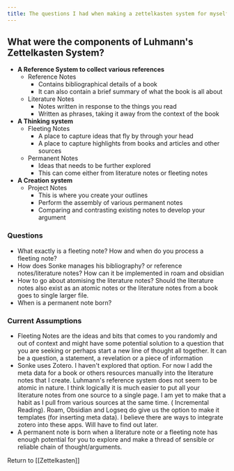 ```yaml
---
title: The questions I had when making a zettelkasten system for myself
---
```


## What were the components of Luhmann's Zettelkasten System?
- **A Reference System to collect various references**
	- Reference Notes
		- Contains bibliographical details of a book
		- It can also contain a brief summary of what the book is all about
	- Literature Notes
		- Notes written in response to the things you read
		- Written as phrases, taking it away from the context of the book
- **A Thinking system**
	- Fleeting Notes
		- A place to capture ideas that fly by through your head
		- A place to capture highlights from books and articles and other sources
	- Permanent Notes
		- Ideas that needs to be further explored
		- This can come either from literature notes or fleeting notes
- **A Creation system**
	- Project Notes
		- This is where you create your outlines
		- Perform the assembly of various permanent notes
		- Comparing and contrasting existing notes to develop your argument


### Questions
- What exactly is a fleeting note? How and when do you process a fleeting note?
- How does Sonke manages his bibliography? or reference notes/literature notes? How can it be implemented in roam and obsidian
- How to go about atomising the literature notes? Should the literature notes also exist as an atomic notes or the literature notes from a book goes to single larger file.
- When is a permanent note born?
### Current Assumptions
- Fleeting Notes are the ideas and bits that comes to you randomly and out of context and might have some potential solution to a question that you are seeking or perhaps start a new line of thought all together. It can be a question, a statement, a revelation or a piece of information
- Sonke uses Zotero. I haven't explored that option. For now I add the meta data for a book or others resources manually into the literature notes that I create. Luhmann's reference system does not seem to be atomic in nature. I think logically it is much easier to put all your literature notes from one source to a single page. I am yet to make that a habit as I pull from various sources at the same time. ( Incremental Reading). Roam, Obsidian and Logseq do give us the option to make it templates (for inserting meta data). I believe there are ways to integrate zotero into these apps. Will have to find out later.
- A permanent note is born when a literature note or a fleeting note has enough potential for you to explore and make a thread of sensible or reliable chain of thought/arguments.


Return to [[Zettelkasten]]
	